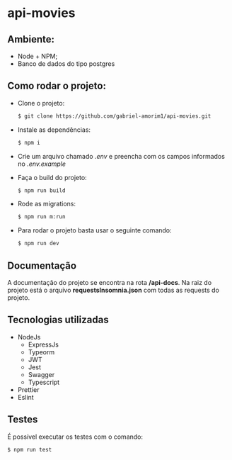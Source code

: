 # api-movies

## Ambiente:

-   Node + NPM;
-   Banco de dados do tipo postgres

## Como rodar o projeto:

-   Clone o projeto:

    ```bash
    $ git clone https://github.com/gabriel-amorim1/api-movies.git
    ```

-   Instale as dependências:

    ```bash
    $ npm i
    ```

-   Crie um arquivo chamado _.env_ e preencha com os campos informados no _.env.example_

-   Faça o build do projeto:

    ```bash
    $ npm run build
    ```

-   Rode as migrations:

    ```bash
    $ npm run m:run
    ```

-   Para rodar o projeto basta usar o seguinte comando:
    ```bash
    $ npm run dev
    ```

## Documentação

A documentação do projeto se encontra na rota **/api-docs**. Na raiz do projeto está o arquivo **requestsInsomnia.json** com todas as requests do projeto.

## Tecnologias utilizadas

-   NodeJs
    -   ExpressJs
    -   Typeorm
    -   JWT
    -   Jest
    -   Swagger
    -   Typescript
-   Prettier
-   Eslint

## Testes

É possível executar os testes com o comando:

```bash
$ npm run test
```
